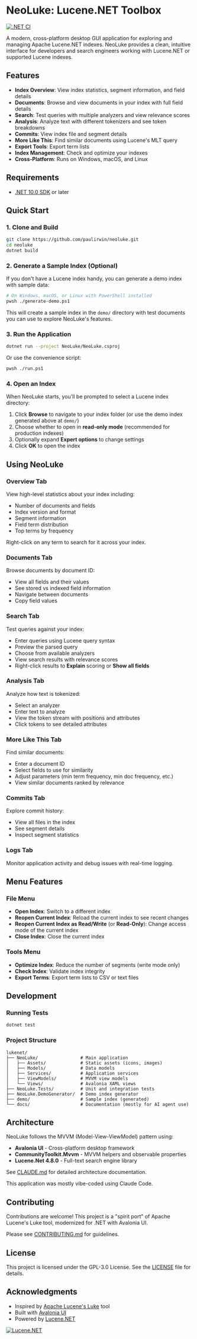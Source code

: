 # NeoLuke: Lucene.NET Toolbox

[![.NET CI](https://github.com/paulirwin/neoluke/actions/workflows/dotnet.yml/badge.svg)](https://github.com/paulirwin/neoluke/actions/workflows/dotnet.yml)

A modern, cross-platform desktop GUI application for exploring and managing Apache Lucene.NET indexes. 
NeoLuke provides a clean, intuitive interface for developers and search engineers working with Lucene.NET or supported Lucene indexes.

## Features

- **Index Overview**: View index statistics, segment information, and field details
- **Documents**: Browse and view documents in your index with full field details
- **Search**: Test queries with multiple analyzers and view relevance scores
- **Analysis**: Analyze text with different tokenizers and see token breakdowns
- **Commits**: View index file and segment details
- **More Like This**: Find similar documents using Lucene's MLT query
- **Export Tools**: Export term lists
- **Index Management**: Check and optimize your indexes
- **Cross-Platform**: Runs on Windows, macOS, and Linux

## Requirements

- [.NET 10.0 SDK](https://dotnet.microsoft.com/download/dotnet/10.0) or later

## Quick Start

### 1. Clone and Build

```bash
git clone https://github.com/paulirwin/neoluke.git
cd neoluke
dotnet build
```

### 2. Generate a Sample Index (Optional)

If you don't have a Lucene index handy, you can generate a demo index with sample data:

```bash
# On Windows, macOS, or Linux with PowerShell installed
pwsh ./generate-demo.ps1
```

This will create a sample index in the `demo/` directory with test documents you can use to explore NeoLuke's features.

### 3. Run the Application

```bash
dotnet run --project NeoLuke/NeoLuke.csproj
```

Or use the convenience script:

```bash
pwsh ./run.ps1
```

### 4. Open an Index

When NeoLuke starts, you'll be prompted to select a Lucene index directory:

1. Click **Browse** to navigate to your index folder (or use the demo index generated above at `demo/`)
2. Choose whether to open in **read-only mode** (recommended for production indexes)
3. Optionally expand **Expert options** to change settings
4. Click **OK** to open the index

## Using NeoLuke

### Overview Tab
View high-level statistics about your index including:
- Number of documents and fields
- Index version and format
- Segment information
- Field term distribution
- Top terms by frequency

Right-click on any term to search for it across your index.

### Documents Tab
Browse documents by document ID:
- View all fields and their values
- See stored vs indexed field information
- Navigate between documents
- Copy field values

### Search Tab
Test queries against your index:
- Enter queries using Lucene query syntax
- Preview the parsed query
- Choose from available analyzers
- View search results with relevance scores
- Right-click results to **Explain** scoring or **Show all fields**

### Analysis Tab
Analyze how text is tokenized:
- Select an analyzer
- Enter text to analyze
- View the token stream with positions and attributes
- Click tokens to see detailed attributes

### More Like This Tab
Find similar documents:
- Enter a document ID
- Select fields to use for similarity
- Adjust parameters (min term frequency, min doc frequency, etc.)
- View similar documents ranked by relevance

### Commits Tab
Explore commit history:
- View all files in the index
- See segment details
- Inspect segment statistics

### Logs Tab
Monitor application activity and debug issues with real-time logging.

## Menu Features

### File Menu
- **Open Index**: Switch to a different index
- **Reopen Current Index**: Reload the current index to see recent changes
- **Reopen Current Index as Read/Write** (or **Read-Only**): Change access mode of the current index
- **Close Index**: Close the current index

### Tools Menu
- **Optimize Index**: Reduce the number of segments (write mode only)
- **Check Index**: Validate index integrity
- **Export Terms**: Export term lists to CSV or text files

## Development

### Running Tests

```bash
dotnet test
```

### Project Structure

```
lukenet/
├── NeoLuke/                # Main application
│   ├── Assets/             # Static assets (icons, images)
│   ├── Models/             # Data models
│   ├── Services/           # Application services
│   ├── ViewModels/         # MVVM view models
│   └── Views/              # Avalonia XAML views
├── NeoLuke.Tests/          # Unit and integration tests
├── NeoLuke.DemoGenerator/  # Demo index generator
├── demo/                   # Sample index (generated)
└── docs/                   # Documentation (mostly for AI agent use)
```

## Architecture

NeoLuke follows the MVVM (Model-View-ViewModel) pattern using:
- **Avalonia UI** - Cross-platform desktop framework
- **CommunityToolkit.Mvvm** - MVVM helpers and observable properties
- **Lucene.Net 4.8.0** - Full-text search engine library

See [CLAUDE.md](CLAUDE.md) for detailed architecture documentation.

This application was mostly vibe-coded using Claude Code.

## Contributing

Contributions are welcome! This project is a "spirit port" of Apache Lucene's Luke tool, modernized for .NET with Avalonia UI.

Please see [CONTRIBUTING.md](CONTRIBUTING.md) for guidelines.

## License

This project is licensed under the GPL-3.0 License. See the [LICENSE](LICENSE) file for details.

## Acknowledgments

- Inspired by [Apache Lucene's Luke](https://github.com/apache/lucene/tree/main/lucene/luke) tool
- Built with [Avalonia UI](https://avaloniaui.net/)
- Powered by [Lucene.NET](https://lucenenet.apache.org/)

[![Lucene.NET](https://raw.githubusercontent.com/apache/lucenenet/refs/heads/master/branding/logo/lucene-net-badge-180x36.png)](https://github.com/apache/lucenenet)

